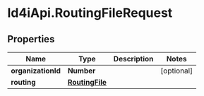 # Id4iApi.RoutingFileRequest

## Properties
Name | Type | Description | Notes
------------ | ------------- | ------------- | -------------
**organizationId** | **Number** |  | [optional] 
**routing** | [**RoutingFile**](RoutingFile.md) |  | 


